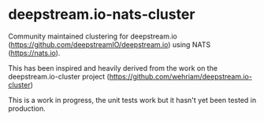 # deepstream.io-nats-cluster

Community maintained clustering for deepstream.io (https://github.com/deepstreamIO/deepstream.io) using NATS (https://nats.io).

This has been inspired and heavily derived from the work on the deepstream.io-cluster project (https://github.com/wehriam/deepstream.io-cluster)

This is a work in progress, the unit tests work but it hasn't yet been tested in production.
